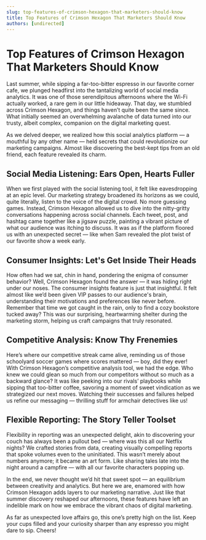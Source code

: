 ```yaml
---
slug: top-features-of-crimson-hexagon-that-marketers-should-know
title: Top Features of Crimson Hexagon That Marketers Should Know
authors: [undirected]
---
```



# Top Features of Crimson Hexagon That Marketers Should Know

Last summer, while sipping a far-too-bitter espresso in our favorite corner cafe, we plunged headfirst into the tantalizing world of social media analytics. It was one of those serendipitous afternoons where the Wi-Fi actually worked, a rare gem in our little hideaway. That day, we stumbled across Crimson Hexagon, and things haven’t quite been the same since. What initially seemed an overwhelming avalanche of data turned into our trusty, albeit complex, companion on the digital marketing quest.

As we delved deeper, we realized how this social analytics platform — a mouthful by any other name — held secrets that could revolutionize our marketing campaigns. Almost like discovering the best-kept tips from an old friend, each feature revealed its charm.

## Social Media Listening: Ears Open, Hearts Fuller

When we first played with the social listening tool, it felt like eavesdropping at an epic level. Our marketing strategy broadened its horizons as we could, quite literally, listen to the voice of the digital crowd. No more guessing games. Instead, Crimson Hexagon allowed us to dive into the nitty-gritty conversations happening across social channels. Each tweet, post, and hashtag came together like a jigsaw puzzle, painting a vibrant picture of what our audience was itching to discuss. It was as if the platform floored us with an unexpected secret — like when Sam revealed the plot twist of our favorite show a week early.

## Consumer Insights: Let's Get Inside Their Heads

How often had we sat, chin in hand, pondering the enigma of consumer behavior? Well, Crimson Hexagon found the answer — it was hiding right under our noses. The consumer insights feature is just that insightful. It felt almost like we’d been given VIP passes to our audience's brain, understanding their motivations and preferences like never before. Remember that time we got caught in the rain, only to find a cozy bookstore tucked away? This was our surprising, heartwarming shelter during the marketing storm, helping us craft campaigns that truly resonated.

## Competitive Analysis: Know Thy Frenemies

Here’s where our competitive streak came alive, reminding us of those schoolyard soccer games where scores mattered — boy, did they ever! With Crimson Hexagon’s competitive analysis tool, we had the edge. Who knew we could glean so much from our competitors without so much as a backward glance? It was like peeking into our rivals’ playbooks while sipping that too-bitter coffee, savoring a moment of sweet vindication as we strategized our next moves. Watching their successes and failures helped us refine our messaging — thrilling stuff for armchair detectives like us!

## Flexible Reporting: The Story Teller Toolset

Flexibility in reporting was an unexpected delight, akin to discovering your couch has always been a pullout bed — where was this all our Netflix nights? We crafted stories from data, creating visually compelling reports that spoke volumes even to the uninitiated. This wasn’t merely about numbers anymore; it became an art form. Like sharing tales late into the night around a campfire — with all our favorite characters popping up.

In the end, we never thought we’d hit that sweet spot — an equilibrium between creativity and analytics. But here we are, enamored with how Crimson Hexagon adds layers to our marketing narrative. Just like that summer discovery reshaped our afternoons, these features have left an indelible mark on how we embrace the vibrant chaos of digital marketing.

As far as unexpected love affairs go, this one’s pretty high on the list. Keep your cups filled and your curiosity sharper than any espresso you might dare to sip. Cheers!

